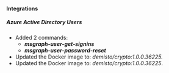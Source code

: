 
#### Integrations
##### Azure Active Directory Users
  - Added 2 commands:
    - ***msgraph-user-get-signins***
    - ***msgraph-user-password-reset***
  - Updated the Docker image to: <em>demisto/crypto:1.0.0.36225.</em>
- Updated the Docker image to: *demisto/crypto:1.0.0.36225*.
